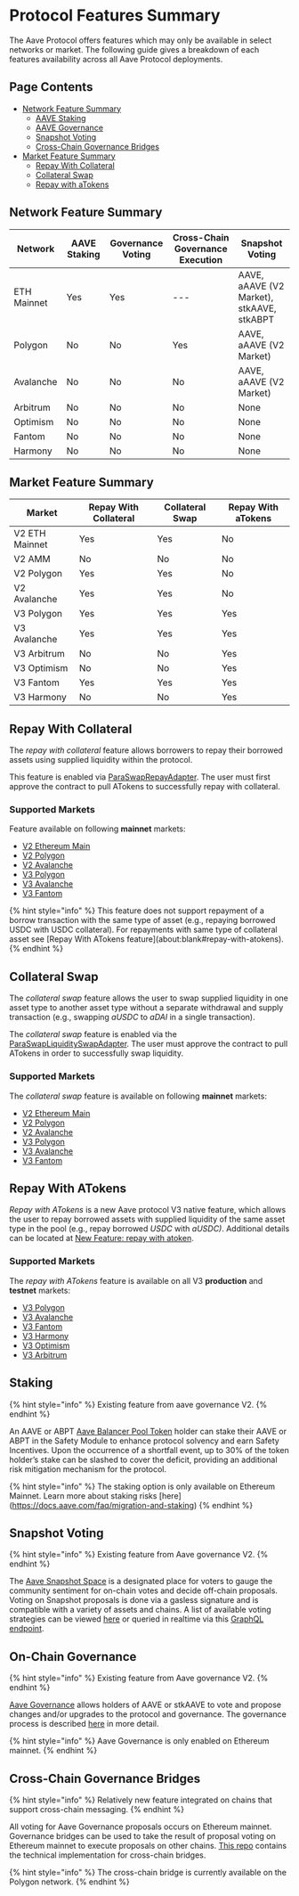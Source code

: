 # Protocol Features Summary

The Aave Protocol offers features which may only be available in select networks or market. The following guide gives a breakdown of each features availability across all Aave Protocol deployments.

## Page Contents

* [Network Feature Summary](test/dummy-academy/src/docs/main/v3/getting-started/protocol-feature-summary.md#network-feature-summary)
  * [AAVE Staking](test/dummy-academy/src/docs/main/v3/getting-started/protocol-feature-summary.md#staking)
  * [AAVE Governance](test/dummy-academy/src/docs/main/v3/getting-started/protocol-feature-summary.md#on-chain-governance)
  * [Snapshot Voting](test/dummy-academy/src/docs/main/v3/getting-started/protocol-feature-summary.md#snapshot-voting)
  * [Cross-Chain Governance Bridges](test/dummy-academy/src/docs/main/v3/getting-started/protocol-feature-summary.md#cross-chain-governance-bridges)
* [Market Feature Summary](test/dummy-academy/src/docs/main/v3/getting-started/protocol-feature-summary.md#market-feature-summary)
  * [Repay With Collateral](test/dummy-academy/src/docs/main/v3/getting-started/protocol-feature-summary.md#repay-with-collateral)
  * [Collateral Swap](test/dummy-academy/src/docs/main/v3/getting-started/protocol-feature-summary.md#collateral-swap)
  * [Repay with aTokens](test/dummy-academy/src/docs/main/v3/getting-started/protocol-feature-summary.md#repay-with-atokens)

## Network Feature Summary

| Network     | AAVE Staking | Governance Voting | Cross-Chain Governance Execution | Snapshot Voting                           |
| ----------- | ------------ | ----------------- | -------------------------------- | ----------------------------------------- |
| ETH Mainnet | Yes          | Yes               | ---                              | AAVE, aAAVE (V2 Market), stkAAVE, stkABPT |
| Polygon     | No           | No                | Yes                              | AAVE, aAAVE (V2 Market)                   |
| Avalanche   | No           | No                | No                               | AAVE, aAAVE (V2 Market)                   |
| Arbitrum    | No           | No                | No                               | None                                      |
| Optimism    | No           | No                | No                               | None                                      |
| Fantom      | No           | No                | No                               | None                                      |
| Harmony     | No           | No                | No                               | None                                      |

## Market Feature Summary

| Market         | Repay With Collateral | Collateral Swap | Repay With aTokens |
| -------------- | --------------------- | --------------- | ------------------ |
| V2 ETH Mainnet | Yes                   | Yes             | No                 |
| V2 AMM         | No                    | No              | No                 |
| V2 Polygon     | Yes                   | Yes             | No                 |
| V2 Avalanche   | Yes                   | Yes             | No                 |
| V3 Polygon     | Yes                   | Yes             | Yes                |
| V3 Avalanche   | Yes                   | Yes             | Yes                |
| V3 Arbitrum    | No                    | No              | Yes                |
| V3 Optimism    | No                    | No              | Yes                |
| V3 Fantom      | Yes                   | Yes             | Yes                |
| V3 Harmony     | No                    | No              | Yes                |

## Repay With Collateral

The _repay with collateral_ feature allows borrowers to repay their borrowed assets using supplied liquidity within the protocol.

This feature is enabled via [ParaSwapRepayAdapter](https://github.com/aave/aave-v3-periphery/blob/master/contracts/adapters/paraswap/ParaSwapRepayAdapter.sol). The user must first approve the contract to pull ATokens to successfully repay with collateral.

### Supported Markets

Feature available on following **mainnet** markets:

* [V2 Ethereum Main](https://docs.aave.com/developers/v/2.0/deployed-contracts/deployed-contracts)
* [V2 Polygon](https://docs.aave.com/developers/v/2.0/deployed-contracts/matic-polygon-market)
* [V2 Avalanche](https://docs.aave.com/developers/v/2.0/deployed-contracts/avalanche-market)
* [V3 Polygon](../deployed-contracts/v3-mainnet/polygon.md)
* [V3 Avalanche](../deployed-contracts/v3-mainnet/avalanche.md)
* [V3 Fantom](../deployed-contracts/v3-mainnet/fantom.md)

{% hint style="info" %}
This feature does not support repayment of a borrow transaction with the same type of asset (e.g., repaying borrowed USDC with USDC collateral). For repayments with same type of collateral asset see \[Repay With ATokens feature]\(about:blank#repay-with-atokens).
{% endhint %}

## Collateral Swap

The _collateral swap_ feature allows the user to swap supplied liquidity in one asset type to another asset type without a separate withdrawal and supply transaction (e.g., swapping _aUSDC_ to _aDAI_ in a single transaction).

The _collateral swap_ feature is enabled via the [ParaSwapLiquiditySwapAdapter](https://github.com/aave/aave-v3-periphery/blob/master/contracts/adapters/paraswap/ParaSwapLiquiditySwapAdapter.sol). The user must approve the contract to pull ATokens in order to successfully swap liquidity.

### Supported Markets

The _collateral swap_ feature is available on following **mainnet** markets:

* [V2 Ethereum Main](https://docs.aave.com/developers/v/2.0/deployed-contracts/deployed-contracts)
* [V2 Polygon](https://docs.aave.com/developers/v/2.0/deployed-contracts/matic-polygon-market)
* [V2 Avalanche](https://docs.aave.com/developers/v/2.0/deployed-contracts/avalanche-market)
* [V3 Polygon](../deployed-contracts/v3-mainnet/polygon.md)
* [V3 Avalanche](../deployed-contracts/v3-mainnet/avalanche.md)
* [V3 Fantom](../deployed-contracts/v3-mainnet/fantom.md)

## Repay With ATokens

_Repay with ATokens_ is a new Aave protocol V3 native feature, which allows the user to repay borrowed assets with supplied liquidity of the same asset type in the pool (e.g., repay borrowed _USDC_ with _aUSDC)_. Additional details can be located at [New Feature: repay with atoken](test/dummy-academy/src/docs/main/v3/whats-new/repay-with-atokens.md).

### Supported Markets

The _repay with ATokens_ feature is available on all V3 **production** and **testnet** markets:

* [V3 Polygon](../deployed-contracts/v3-mainnet/polygon.md)
* [V3 Avalanche](../deployed-contracts/v3-mainnet/avalanche.md)
* [V3 Fantom](../deployed-contracts/v3-mainnet/fantom.md)
* [V3 Harmony](../deployed-contracts/v3-mainnet/harmony.md)
* [V3 Optimism](../deployed-contracts/v3-mainnet/optimism.md)
* [V3 Arbitrum](../deployed-contracts/v3-mainnet/arbitrum.md)

## Staking

{% hint style="info" %}
Existing feature from aave governance V2.
{% endhint %}

An AAVE or ABPT [Aave Balancer Pool Token](https://pools.balancer.exchange/#/pool/0xc697051d1c6296c24ae3bcef39aca743861d9a81/about) holder can stake their AAVE or ABPT in the Safety Module to enhance protocol solvency and earn Safety Incentives. Upon the occurrence of a shortfall event, up to 30% of the token holder’s stake can be slashed to cover the deficit, providing an additional risk mitigation mechanism for the protocol.

{% hint style="info" %}
The staking option is only available on Ethereum Mainnet. Learn more about staking risks \[here]\(https://docs.aave.com/faq/migration-and-staking)
{% endhint %}

## Snapshot Voting

{% hint style="info" %}
Existing feature from Aave governance V2.
{% endhint %}

The [Aave Snapshot Space](https://snapshot.org/#/aave.eth) is a designated place for voters to gauge the community sentiment for on-chain votes and decide off-chain proposals. Voting on Snapshot proposals is done via a gasless signature and is compatible with a variety of assets and chains. A list of available voting strategies can be viewed [here](test/dummy-academy/src/docs/main/v3/getting-started/protocol-feature-summary.md#network-feature-summary) or queried in realtime via this [GraphQL endpoint](https://hub.snapshot.org/graphql?query=%0Aquery%20Spaces%20%7B%0A%20%20spaces\(%0A%20%20%20%20first%3A%2020%2C%0A%20%20%20%20skip%3A%200%2C%0A%20%20%20%20orderBy%3A%20%22created%22%2C%0A%20%20%20%20orderDirection%3A%20desc%2C%0A%20%20%20%20where%3A%20%7Bid%3A%20%22aave.eth%22%7D%0A%20%20\)%20%7B%0A%20%20%20%20id%0A%20%20%20%20name%0A%20%20%20%20about%0A%20%20%20%20network%0A%20%20%20%20symbol%0A%20%20%20%20strategies%20%7B%0A%20%20%20%20%20%20name%0A%20%20%20%20%20%20network%0A%20%20%20%20%20%20params%0A%20%20%20%20%7D%0A%20%20%20%20admins%0A%20%20%20%20members%0A%20%20%20%20filters%20%7B%0A%20%20%20%20%20%20minScore%0A%20%20%20%20%20%20onlyMembers%0A%20%20%20%20%7D%0A%20%20%20%20plugins%0A%20%20%7D%0A%7D).

## On-Chain Governance

{% hint style="info" %}
Existing feature from Aave governance V2.
{% endhint %}

[Aave Governance](https://docs.aave.com/developers/v/2.0/protocol-governance/governance) allows holders of AAVE or stkAAVE to vote and propose changes and/or upgrades to the protocol and governance. The governance process is described [here](https://docs.aave.com/governance/) in more detail.

{% hint style="info" %}
Aave Governance is only enabled on Ethereum mainnet.
{% endhint %}

## Cross-Chain Governance Bridges

{% hint style="info" %}
Relatively new feature integrated on chains that support cross-chain messaging.
{% endhint %}

All voting for Aave Governance proposals occurs on Ethereum mainnet. Governance bridges can be used to take the result of proposal voting on Ethereum mainnet to execute proposals on other chains. [This repo](https://github.com/aave/governance-crosschain-bridges) contains the technical implementation for cross-chain bridges.

{% hint style="info" %}
The cross-chain bridge is currently available on the Polygon network.
{% endhint %}
